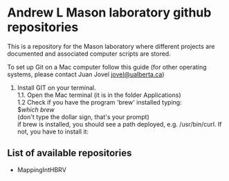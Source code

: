 # Andrew L Mason laboratory github repositories #

This is a repository for the Mason laboratory where different projects are documented and associated computer scripts are stored.

To set up Git on a Mac computer follow this guide (for other operating systems, please contact Juan Jovel <jovel@ualberta.ca>)

1. Install GIT on your terminal. <br>
  1.1. Open the Mac terminal (it is in the folder Applications) <br>
  1.2 Check if you have the program 'brew' installed typing: <br>
    $*which brew* <br> 
      (don't type the dollar sign, that's your prompt) <br>
    if brew is installed, you should see a path deployed, e.g. /usr/bin/curl. If not, you have to install it:
    

## List of available repositories ##

* MappingIntHBRV


<!---
For questions about this repository please write to andymasonLab@gmail.com--->
